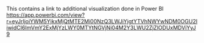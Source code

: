 This contains a link to additional visualization done in Power BI
https://app.powerbi.com/view?r=eyJrIjoiYWM5YjkxMjQtMTE2Mi00NzQ3LWJiYjgtYTVhNWYwNDM0OGU2IiwidCI6ImVmY2ExMjYzLWY0MTYtNGVjNi04M2Y3LWU2ZjZlODUxMDViYyJ9

